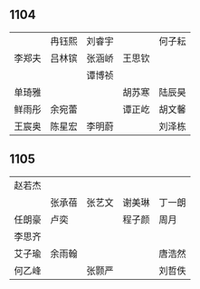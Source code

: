 ## 1104
|     |     |     |     |     |
| --- | --- | --- | --- | --- |
|  | 冉钰熙 | 刘睿宇 |  | 何子耘 |
| 李郑夫 | 吕林镔 | 张涵峤 | 王思钦 |  |
|  |  | 谭博祯 |  |  |
| 单琦雅 |  |  | 胡苏寒 | 陆辰昊 |
| 鲜雨彤 | 余宛蕾 |  | 谭正屹 | 胡文馨 |
| 王宸奥 | 陈星宏 | 李明蔚 |  | 刘泽栋 |

## 1105
|     |     |     |     |     |
| --- | --- | --- | --- | --- |
| 赵若杰 |  |  |  |  |
|  | 张承蓓 | 张艺文 | 谢美琳 | 丁一朗 |
| 任朗豪 | 卢奕 |  | 程子颜 | 周月 |
| 李思齐 |  |  |  |  |
| 艾子瑜 | 余雨翰 |  |  | 唐浩然 |
| 何乙峰 |  | 张颢严 |  | 刘哲佚 |

